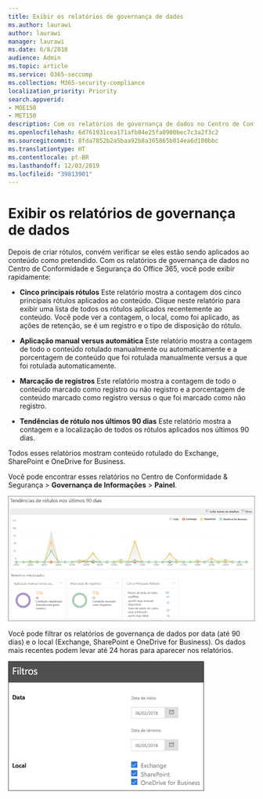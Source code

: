 ```yaml
---
title: Exibir os relatórios de governança de dados
ms.author: laurawi
author: laurawi
manager: laurawi
ms.date: 6/8/2018
audience: Admin
ms.topic: article
ms.service: O365-seccomp
ms.collection: M365-security-compliance
localization_priority: Priority
search.appverid:
- MOE150
- MET150
description: Com os relatórios de governança de dados no Centro de Conformidade e Segurança do Office 365, você pode visualizar rapidamente se os rótulos estão sendo aplicados ao conteúdo como pretendido.
ms.openlocfilehash: 6d761931cea171afb84e25fa0900bec7c3a2f3c2
ms.sourcegitcommit: 8fda7852b2a5baa92b8a365865b014ea6d100bbc
ms.translationtype: HT
ms.contentlocale: pt-BR
ms.lasthandoff: 12/03/2019
ms.locfileid: "39813901"
---
```

# <a name="view-the-data-governance-reports"></a>Exibir os relatórios de governança de dados

Depois de criar rótulos, convém verificar se eles estão sendo aplicados ao conteúdo como pretendido. Com os relatórios de governança de dados no Centro de Conformidade e Segurança do Office 365, você pode exibir rapidamente:
  
- **Cinco principais rótulos** Este relatório mostra a contagem dos cinco principais rótulos aplicados ao conteúdo. Clique neste relatório para exibir uma lista de todos os rótulos aplicados recentemente ao conteúdo. Você pode ver a contagem, o local, como foi aplicado, as ações de retenção, se é um registro e o tipo de disposição do rótulo. 
    
- **Aplicação manual versus automática** Este relatório mostra a contagem de todo o conteúdo rotulado manualmente ou automaticamente e a porcentagem de conteúdo que foi rotulada manualmente versus a que foi rotulada automaticamente. 
    
- **Marcação de registros** Este relatório mostra a contagem de todo o conteúdo marcado como registro ou não registro e a porcentagem de conteúdo marcado como registro versus o que foi marcado como não registro. 
    
- **Tendências de rótulo nos últimos 90 dias** Este relatório mostra a contagem e a localização de todos os rótulos aplicados nos últimos 90 dias. 
    
Todos esses relatórios mostram conteúdo rotulado do Exchange, SharePoint e OneDrive for Business.
  
Você pode encontrar esses relatórios no Centro de Conformidade &amp; Segurança \> **Governança de Informações** \> **Painel**.
  
![Gráfico mostrando tendências de rótulo nos últimos 90 dias](media/0cc06c18-d3b1-4984-8374-47655fb38dd2.png)
  
Você pode filtrar os relatórios de governança de dados por data (até 90 dias) e o local (Exchange, SharePoint e OneDrive for Business). Os dados mais recentes podem levar até 24 horas para aparecer nos relatórios.
  
![Filtros para relatórios de governança de dados](media/77e60284-edf3-42d7-aee7-f72b2568f722.png)
  


